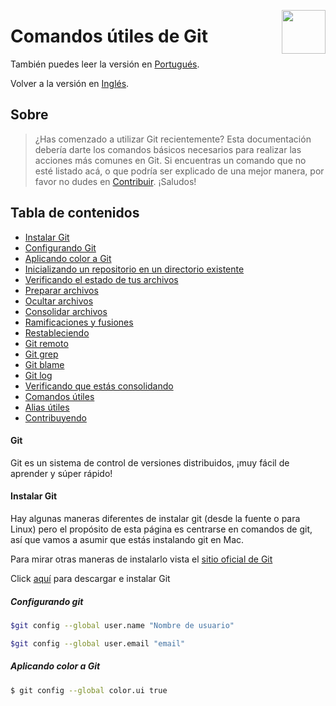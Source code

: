 ﻿<img
  src="/img/git.png"
  width="70"
  align="right"
/>



# Comandos útiles de Git

También puedes leer la versión en [Portugués](translation/README.pt-br.md).

Volver a la versión en [Inglés](/README.md).

## Sobre
> ¿Has comenzado a utilizar Git recientemente? Esta documentación debería darte los comandos básicos necesarios para realizar las acciones más comunes en Git. Si encuentras un comando que no esté listado acá, o que podría ser explicado de una mejor manera, por favor no dudes en [Contribuir](#contributing). ¡Saludos!

## Tabla de contenidos

* [Instalar Git](#instalar-git)
* [Configurando Git](#configurando-git)
* [Aplicando color a Git](#aplicando-color-a-git)
* [Inicializando un repositorio en un directorio existente](#inicializando-un-repositorio-en-un-directorio-existente)
* [Verificando el estado de tus archivos](#chequeando-el-estado-de-tus-archivos)
* [Preparar archivos](#preparar-archivos)
* [Ocultar archivos](#ocultar-archivos)
* [Consolidar archivos](#consolidar-archivos)
* [Ramificaciones y fusiones](#ramificaciones-y-fusiones)
* [Restableciendo](#restableciendo)
* [Git remoto](#git-remoto)
* [Git grep](#git-grep)
* [Git blame](#git-blame)
* [Git log](#git-log)
* [Verificando que estás consolidando](#verificando-que-estás-consolidando)
* [Comandos útiles](#comandos-útiles)
* [Alias útiles](#alias-útiles)
* [Contribuyendo](#contribuyendo)

#### Git

Git es un sistema de control de versiones distribuidos, ¡muy fácil de aprender y súper rápido!

#### Instalar Git

Hay algunas maneras diferentes de instalar git (desde la fuente o para Linux) pero el propósito de esta página es centrarse en comandos de git, así que vamos a asumir que estás instalando git en Mac.

Para mirar otras maneras de instalarlo vista el [sitio oficial de Git](http://git-scm.com/book/en/Getting-Started-Installing-Git)

Click [aquí](http://git-scm.com/download/mac) para descargar e instalar Git

##### Configurando git

```sh
$git config --global user.name "Nombre de usuario"

$git config --global user.email "email"
```

##### Aplicando color a Git

```sh
$ git config --global color.ui true
```